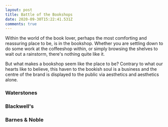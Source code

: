 ```yaml
---
layout: post
title: Battle of the Bookshops
date: 2020-09-30T15:22:41.531Z
comments: true
---
```

Within the world of the book lover, perhaps the most comforting and reassuring place to be, is in the bookshop. Whether you are settling down to do some work at the coffeeshop within, or simply browsing the shelves to wait out a rainstorm, there's nothing quite like it.

But what makes a bookshop seem like the place to be? Contrary to what our hearts like to believe, this haven to the bookish soul is a business and the centre of the brand is displayed to the public via aesthetics and aesthetics alone.

### Waterstones

### Blackwell's

### Barnes & Noble